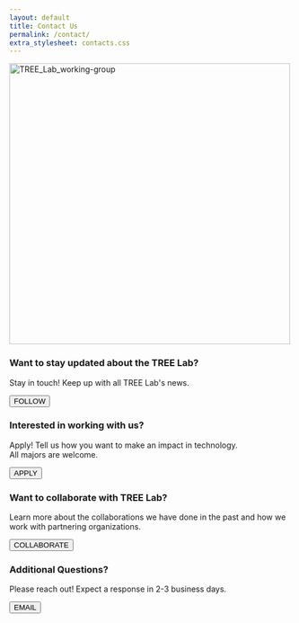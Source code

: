 ```yaml
---
layout: default
title: Contact Us
permalink: /contact/
extra_stylesheet: contacts.css
---
```

<div class="long_image">
  <img src="{{site.baseurl}}/assets/images/green.jpg" alt="TREE_Lab_working-group" width="500">
</div>
<div class="contact-info">
  <div class="card">
    <div class="card-text">
      <h3>Want to stay updated about the TREE Lab?</h3>
      <p>Stay in touch! Keep up with all TREE Lab's news.</p>
      <button onclick="window.location.href='https://twitter.com/dailypuppy?lang=en'">FOLLOW</button>
    </div>
  </div>
  <div class="card">
    <div class="card-text">
      <h3>Interested in working with us?</h3>
      <p>Apply! Tell us how you want to make an impact in technology.<br>All majors are welcome.</p>
      <button onclick="window.location.href='https://forms.gle/dLXYiLxsNJhKCJZX9'">APPLY</button>
    </div>
  </div>
  <div class="card">
    <div class="card-text">
      <h3>Want to collaborate with TREE Lab?</h3>
      <p>Learn more about the collaborations we have done in the past and how we work with partnering organizations.</p>
      <button onclick="window.location.href='{{site.baseurl}}/collaborate/'">COLLABORATE</button>
    </div>
  </div>
  <div class="card">
    <div class="card-text">
      <h3>Additional Questions?</h3>
      <p>Please reach out! Expect a response in 2-3 business days.</p>
      <button onclick="window.location.href='mailto:sepehr.vakil@northwestern.edu'">EMAIL</button>
    </div>
  </div>
</div>

